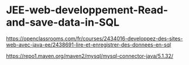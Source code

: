 # JEE-web-developpement-Read-and-save-data-in-SQL

https://openclassrooms.com/fr/courses/2434016-developpez-des-sites-web-avec-java-ee/2438691-lire-et-enregistrer-des-donnees-en-sql


https://repo1.maven.org/maven2/mysql/mysql-connector-java/5.1.32/
